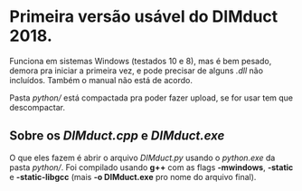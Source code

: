# Primeira versão usável do DIMduct 2018.
Funciona em sistemas Windows (testados 10 e 8), mas é bem pesado, demora pra iniciar a primeira vez, e pode precisar de alguns *.dll* não incluídos. Também o manual não está de acordo.

Pasta *python/* está compactada pra poder fazer upload, se for usar tem que descompactar.

## Sobre os *DIMduct.cpp* e *DIMduct.exe*
O que eles fazem é abrir o arquivo *DIMduct.py* usando o *python.exe* da pasta *python/*. Foi compilado usando **g++** com as flags **-mwindows**, **-static** e **-static-libgcc** (mais **-o DIMduct.exe** pro nome do arquivo final).
